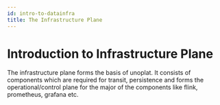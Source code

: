 ```yaml
---
id: intro-to-datainfra
title: The Infrastructure Plane
---
```

# Introduction to Infrastructure Plane

The infrastructure plane forms the basis of unoplat. It consists of components which are required for transit, persistence and forms the operational/control plane for the major of the components like flink, prometheus, grafana etc.